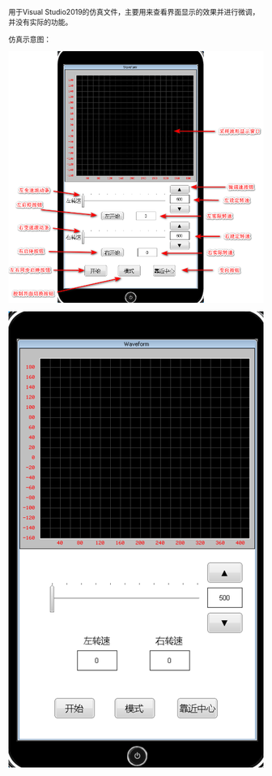 用于Visual Studio2019的仿真文件，主要用来查看界面显示的效果并进行微调，并没有实际的功能。

仿真示意图：

![](..\Docs\Images\CodingSpec_img\SingCtrl_Simu.png)



<img src="..\Docs\Images\CodingSpec_img\DualCtrl_Simu.png" style="zoom:100%;" />